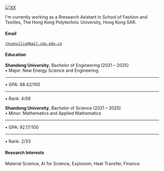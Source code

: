 [![XX](https://img.shields.io/badge/XX-github-blue?logo=github)](https://github.com/XX)

I'm currently working as a Rresearch Asistant in School of Fashion and Textiles, The Hong Kong Polytechnic University, Hong Kong SAR.

#### Email  
<code>chuanyiliu@mail.sdu.edu.cn</code>  


#### Education  
**Shandong University**, Bachelor of Engineering (2021 – 2025)  
• Major: New Energy Science and Engineering
** **
• GPA: 88.42/100 
** **
• Rank: 4/56

**Shandong University**, Bachelor of Science (2021 – 2025)  
• Minor: Mathematics and Applied Mathematics
** **
• GPA: 92.17/100 
** **
• Rank: 2/33 

#### Research Interests  
Material Science, AI for Science, Explosion, Heat Transfer, Finance.
